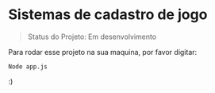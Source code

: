 # Sistemas de cadastro de jogo #

> Status do Projeto:  Em desenvolvimento

Para rodar esse projeto na sua maquina, por favor digitar:  

``
 Node app.js
``


:)